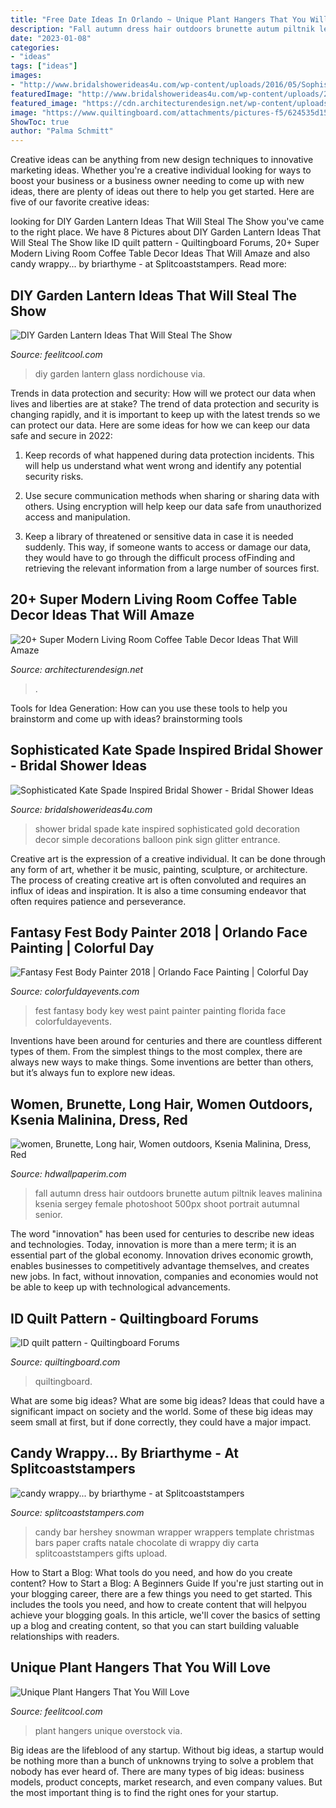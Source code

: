 ```yaml
---
title: "Free Date Ideas In Orlando ~ Unique Plant Hangers That You Will Love"
description: "Fall autumn dress hair outdoors brunette autum piltnik leaves malinina ksenia sergey female photoshoot 500px shoot portrait autumnal senior"
date: "2023-01-08"
categories:
- "ideas"
tags: ["ideas"]
images:
- "http://www.bridalshowerideas4u.com/wp-content/uploads/2016/05/Sophisticated-Kate-Spade-Inspired-Bridal-Shower-Glitter-Balloon-600x900.jpg"
featuredImage: "http://www.bridalshowerideas4u.com/wp-content/uploads/2016/05/Sophisticated-Kate-Spade-Inspired-Bridal-Shower-Glitter-Balloon-600x900.jpg"
featured_image: "https://cdn.architecturendesign.net/wp-content/uploads/2015/11/AD-21-bottle-vase-coffee-table-decor.jpg"
image: "https://www.quiltingboard.com/attachments/pictures-f5/624535d1587869427-quilt.jpg"
ShowToc: true
author: "Palma Schmitt"
---
```



Creative ideas can be anything from new design techniques to innovative marketing ideas. Whether you're a creative individual looking for ways to boost your business or a business owner needing to come up with new ideas, there are plenty of ideas out there to help you get started. Here are five of our favorite creative ideas: 

	

		
looking for DIY Garden Lantern Ideas That Will Steal The Show you've came to the right place. We have 8 Pictures about DIY Garden Lantern Ideas That Will Steal The Show like ID quilt pattern - Quiltingboard Forums, 20+ Super Modern Living Room Coffee Table Decor Ideas That Will Amaze and also candy wrappy... by briarthyme - at Splitcoaststampers. Read more:
		
    
## DIY Garden Lantern Ideas That Will Steal The Show

<img loading=lazy src="http://feelitcool.com/wp-content/uploads/2016/09/diy-garden-lanterns15.jpg" onerror="this.onerror=null;this.src='https://tse1.mm.bing.net/th?id=OIP._pIaCrQLsTjRAhxEjbrW6wDYEg&amp;pid=15.1';" alt="DIY Garden Lantern Ideas That Will Steal The Show">

_Source: feelitcool.com_

>diy garden lantern glass nordichouse via. 

	

Trends in data protection and security: How will we protect our data when lives and liberties are at stake?
The trend of data protection and security is changing rapidly, and it is important to keep up with the latest trends so we can protect our data. Here are some ideas for how we can keep our data safe and secure in 2022:
1. Keep records of what happened during data protection incidents. This will help us understand what went wrong and identify any potential security risks.

2. Use secure communication methods when sharing or sharing data with others. Using encryption will help keep our data safe from unauthorized access and manipulation.

3. Keep a library of threatened or sensitive data in case it is needed suddenly. This way, if someone wants to access or damage our data, they would have to go through the difficult process ofFinding and retrieving the relevant information from a large number of sources first.


    
## 20+ Super Modern Living Room Coffee Table Decor Ideas That Will Amaze

<img loading=lazy src="https://cdn.architecturendesign.net/wp-content/uploads/2015/11/AD-21-bottle-vase-coffee-table-decor.jpg" onerror="this.onerror=null;this.src='https://tse4.mm.bing.net/th?id=OIP.kWCZLd9woBskpfGy9AqRaAHaKc&amp;pid=15.1';" alt="20+ Super Modern Living Room Coffee Table Decor Ideas That Will Amaze">

_Source: architecturendesign.net_

>. 

	

Tools for Idea Generation: How can you use these tools to help you brainstorm and come up with ideas?
brainstorming tools 
    
## Sophisticated Kate Spade Inspired Bridal Shower - Bridal Shower Ideas

<img loading=lazy src="http://www.bridalshowerideas4u.com/wp-content/uploads/2016/05/Sophisticated-Kate-Spade-Inspired-Bridal-Shower-Glitter-Balloon-600x900.jpg" onerror="this.onerror=null;this.src='https://tse2.mm.bing.net/th?id=OIP.ZFA70pDuxEYHytlbn4s1qQHaLH&amp;pid=15.1';" alt="Sophisticated Kate Spade Inspired Bridal Shower - Bridal Shower Ideas">

_Source: bridalshowerideas4u.com_

>shower bridal spade kate inspired sophisticated gold decoration decor simple decorations balloon pink sign glitter entrance. 

	

Creative art is the expression of a creative individual. It can be done through any form of art, whether it be music, painting, sculpture, or architecture. The process of creating creative art is often convoluted and requires an influx of ideas and inspiration. It is also a time consuming endeavor that often requires patience and perseverance.

    
## Fantasy Fest Body Painter 2018 | Orlando Face Painting | Colorful Day

<img loading=lazy src="https://colorfuldayevents.com/wp-content/florida-face-painter/fantasy-fest/dynamic/fantasy-fest-body-paint-ideas-2016.jpg-nggid03402-ngg0dyn-210x350x100-00f0w010c011r110f110r010t010.jpg" onerror="this.onerror=null;this.src='https://tse1.mm.bing.net/th?id=OIP.9HdUjaD7v_KEZP5iHeU4kwAAAA&amp;pid=15.1';" alt="Fantasy Fest Body Painter 2018 | Orlando Face Painting | Colorful Day">

_Source: colorfuldayevents.com_

>fest fantasy body key west paint painter painting florida face colorfuldayevents. 

	

Inventions have been around for centuries and there are countless different types of them. From the simplest things to the most complex, there are always new ways to make things. Some inventions are better than others, but it’s always fun to explore new ideas.

    
## Women, Brunette, Long Hair, Women Outdoors, Ksenia Malinina, Dress, Red

<img loading=lazy src="https://hdwallpaperim.com/wp-content/uploads/2017/08/26/202272-women-brunette-long_hair-women_outdoors-Ksenia_Malinina-dress-red_dress-fall-model.jpg" onerror="this.onerror=null;this.src='https://tse3.mm.bing.net/th?id=OIP.6TyjxUb8Zy82QMD3va3N_AHaLH&amp;pid=15.1';" alt="women, Brunette, Long hair, Women outdoors, Ksenia Malinina, Dress, Red">

_Source: hdwallpaperim.com_

>fall autumn dress hair outdoors brunette autum piltnik leaves malinina ksenia sergey female photoshoot 500px shoot portrait autumnal senior. 

	

The word "innovation" has been used for centuries to describe new ideas and technologies. Today, innovation is more than a mere term; it is an essential part of the global economy. Innovation drives economic growth, enables businesses to competitively advantage themselves, and creates new jobs. In fact, without innovation, companies and economies would not be able to keep up with technological advancements.

    
## ID Quilt Pattern - Quiltingboard Forums

<img loading=lazy src="https://www.quiltingboard.com/attachments/pictures-f5/624535d1587869427-quilt.jpg" onerror="this.onerror=null;this.src='https://tse4.mm.bing.net/th?id=OIP.2ld0rmTFRU_5tENT1WChogHaJ4&amp;pid=15.1';" alt="ID quilt pattern - Quiltingboard Forums">

_Source: quiltingboard.com_

>quiltingboard. 

	

What are some big ideas?
What are some big ideas? Ideas that could have a significant impact on society and the world. Some of these big ideas may seem small at first, but if done correctly, they could have a major impact.

    
## Candy Wrappy... By Briarthyme - At Splitcoaststampers

<img loading=lazy src="http://images.splitcoaststampers.com/data/gallery/5647/2010/11/09/hershey-snowman2_by_briarthyme.jpg" onerror="this.onerror=null;this.src='https://tse4.mm.bing.net/th?id=OIP.dJ4diV2reoiTOF35qqLf1gHaOs&amp;pid=15.1';" alt="candy wrappy... by briarthyme - at Splitcoaststampers">

_Source: splitcoaststampers.com_

>candy bar hershey snowman wrapper wrappers template christmas bars paper crafts natale chocolate di wrappy diy carta splitcoaststampers gifts upload. 

	

How to Start a Blog: What tools do you need, and how do you create content?
How to Start a Blog: A Beginners Guide
If you're just starting out in your blogging career, there are a few things you need to get started. This includes the tools you need, and how to create content that will helpyou achieve your blogging goals. In this article, we'll cover the basics of setting up a blog and creating content, so that you can start building valuable relationships with readers.

    
## Unique Plant Hangers That You Will Love

<img loading=lazy src="http://feelitcool.com/wp-content/uploads/2016/06/plant-hangers19.jpg" onerror="this.onerror=null;this.src='https://tse3.mm.bing.net/th?id=OIP.xqZTzdJamz-_8-mv4bPEvAHaLG&amp;pid=15.1';" alt="Unique Plant Hangers That You Will Love">

_Source: feelitcool.com_

>plant hangers unique overstock via. 

	

Big ideas are the lifeblood of any startup. Without big ideas, a startup would be nothing more than a bunch of unknowns trying to solve a problem that nobody has ever heard of. There are many types of big ideas: business models, product concepts, market research, and even company values. But the most important thing is to find the right ones for your startup.

